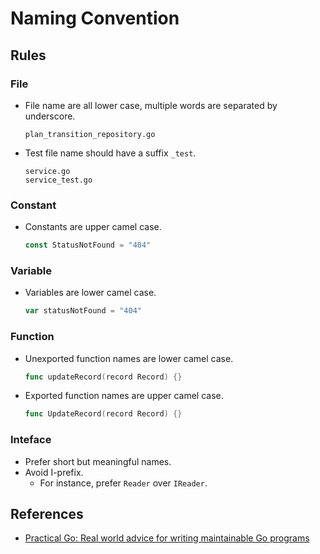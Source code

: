 # Naming Convention

## Rules
### File
- File name are all lower case, multiple words are separated by underscore.
  ```
  plan_transition_repository.go
  ```
- Test file name should have a suffix `_test`.
  ```
  service.go
  service_test.go
  ```

### Constant
- Constants are upper camel case.
  ```go
  const StatusNotFound = "404"
  ```

### Variable
- Variables are lower camel case.
  ```go
  var statusNotFound = "404"
  ```

### Function
- Unexported function names are lower camel case.
  ```go
  func updateRecord(record Record) {}
  ```
- Exported function names are upper camel case.
  ```go
  func UpdateRecord(record Record) {}
  ```

### Inteface
- Prefer short but meaningful names.
- Avoid I-prefix.
   - For instance, prefer `Reader` over `IReader`.
 
## References
- [Practical Go: Real world advice for writing maintainable Go programs](https://dave.cheney.net/practical-go/presentations/qcon-china.html#_simplicity)
